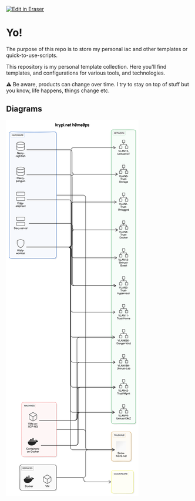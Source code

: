 <p><a target="_blank" href="https://app.eraser.io/workspace/w7KGBbqem433wRv7Y7wP" id="edit-in-eraser-github-link"><img alt="Edit in Eraser" src="https://firebasestorage.googleapis.com/v0/b/second-petal-295822.appspot.com/o/images%2Fgithub%2FOpen%20in%20Eraser.svg?alt=media&amp;token=968381c8-a7e7-472a-8ed6-4a6626da5501"></a></p>

# Yo!
The purpose of this repo is to store my personal iac and other templates or quick-to-use-scripts.

This repository is my personal template collection. Here you'll find templates, and configurations for various tools, and technologies.

⚠️ Be aware, products can change over time. I try to stay on top of stuff but you know, life happens, things change etc.


<!-- eraser-additional-content -->
## Diagrams
<!-- eraser-additional-files -->
<a href="/README-krypi.net h0me0ps-1.eraserdiagram" data-element-id="P3xiglesT1v3IJCKGm6H1"><img src="/.eraser/w7KGBbqem433wRv7Y7wP___X0sJn9MOhPegOp7fnl0MHqOu1LT2___---diagram----bf49a5f6b3f04ab5acd9a05908fcffce-krypi-net-h0me0ps.png" alt="" data-element-id="P3xiglesT1v3IJCKGm6H1" /></a>
<!-- end-eraser-additional-files -->
<!-- end-eraser-additional-content -->
<!--- Eraser file: https://app.eraser.io/workspace/w7KGBbqem433wRv7Y7wP --->